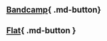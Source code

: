 <div class="grid" markdown>

## [Bandcamp](https://booradley.bandcamp.com/){ .md-button}
## [Flat](https://flat.io/@booradley){ .md-button }
</div>
